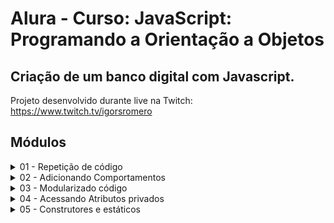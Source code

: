 # Alura - Curso: JavaScript: Programando a Orientação a Objetos
## Criação de um banco digital com Javascript.

Projeto desenvolvido durante live na Twitch: https://www.twitch.tv/igorsromero

## Módulos
<details>
<summary>01 - Repetição de código</summary>

```
O que aprendemos nessa aula:
- Criando classes
- O que são atributos
- Instâcia/Objeto
- Operador new
```

</details>

<details>
<summary>02 - Adicionando Comportamentos</summary>

```
O que aprendemos nessa aula:
- Criação de métodos
- Palavra chave this
- Encapsulamento
- Proposta de atributos privados
- Return e early return
```

</details>

<details>
<summary>03 - Modularizado código</summary>

```
O que aprendemos nessa aula:
- Package.json
- Modules
- import/export
- Quais as vantagens de ter um código onde usamos classes e composição ao invés de tipos primitivos
- Tipos de valor e tipos de referência
- Alterando dinamicamente um objeto
```

</details>

<details>
<summary>04 - Acessando Atributos privados</summary>

```
O que aprendemos nessa aula:
- Diferenças entre null e undefined
- Aprofundando nos conceitos de referências a um espaço de memória
- Get e Set
- Melhor encapsulamento da classe
- Protegendo atributos sensíveis
```

</details>

<details>
<summary>05 - Construtores e estáticos</summary>

```
O que aprendemos nessa aula:
- Construtores
- Encapsulamento
- Atributos "readonly"
- Atributos estáticos
``` 

</details>